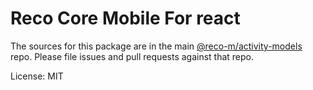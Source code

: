 Reco Core Mobile For react
=======

The sources for this package are in the main [@reco-m/activity-models](http://192.168.1.247/summary/framework%2FRECO8.Mobile.git) repo. Please file issues and pull requests against that repo.

License: MIT
